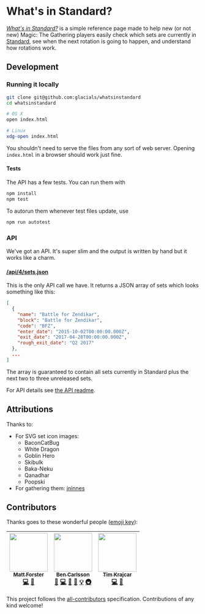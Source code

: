 # What's in Standard?
*[What's in Standard?][0]* is a simple reference page made to help new (or not new) Magic: The Gathering players easily
check which sets are currently in [Standard][1], see when the next rotation is going to happen, and understand how
rotations work.

## Development

### Running it locally
```bash
git clone git@github.com:glacials/whatsinstandard
cd whatsinstandard

# OS X
open index.html

# Linux
xdg-open index.html
```

You shouldn't need to serve the files from any sort of web server. Opening `index.html` in a browser should work just
fine.

#### Tests
The API has a few tests. You can run them with

```bash
npm install
npm test
```

To autorun them whenever test files update, use

```bash
npm run autotest
```

### API
We've got an API. It's super slim and the output is written by hand but it works like a charm.

#### [/api/4/sets.json][5]

This is the only API call we have. It returns a JSON array of sets which looks something like this:

```json
[
  {
    "name": "Battle for Zendikar",
    "block": "Battle for Zendikar",
    "code": "BFZ",
    "enter_date": "2015-10-02T00:00:00.000Z",
    "exit_date": "2017-04-28T00:00:00.000Z",
    "rough_exit_date": "Q2 2017"
  },
  ...
]
```

The array is guaranteed to contain all sets currently in Standard plus the next two to three unreleased sets.

For API details see [the API readme][6].

## Attributions
Thanks to:

* For SVG set icon images:
  * BaconCatBug
  * White Dragon
  * Goblin Hero
  * Skibulk
  * Baka-Neku
  * Qanadhar
  * Poopski
* For gathering them: [jninnes][7]

[0]: http://whatsinstandard.com/
[1]: http://magic.wizards.com/en/content/standard-formats-magic-gathering 
[2]: http://mtgimage.com/
[3]: http://gatherer.wizards.com/Handlers/Image.ashx?type=symbol&set=RTR&size=large&rarity=C
[4]: https://github.com/bower/bower
[5]: http://whatsinstandard.com/api/4/sets.json
[6]: https://github.com/glacials/whatsinstandard/blob/gh-pages/api
[7]: https://github.com/jninnes/mtgicons

## Contributors

Thanks goes to these wonderful people ([emoji key](https://github.com/kentcdodds/all-contributors#emoji-key)):

<!-- ALL-CONTRIBUTORS-LIST:START - Do not remove or modify this section -->
| [<img src="https://avatars2.githubusercontent.com/u/3375444?v=3" width="100px;"/><br /><sub>Matt Forster</sub>](http://mattforster.ca)<br />[💻](https://github.com/glacials/whatsinstandard/commits?author=forstermatth "Code") [📖](https://github.com/glacials/whatsinstandard/commits?author=forstermatth "Documentation") | [<img src="https://avatars0.githubusercontent.com/u/438911?v=3" width="100px;"/><br /><sub>Ben Carlsson</sub>](https://github.com/glacials)<br />[💬](#question-glacials "Answering Questions") [💻](https://github.com/glacials/whatsinstandard/commits?author=glacials "Code") [🎨](#design-glacials "Design") [📖](https://github.com/glacials/whatsinstandard/commits?author=glacials "Documentation") [💡](#example-glacials "Examples") [🚇](#infra-glacials "Infrastructure (Hosting, Build-Tools, etc)") | [<img src="https://avatars1.githubusercontent.com/u/621861?v=3" width="100px;"/><br /><sub>Tim Krajcar</sub>](http://www.twitter.com/TimKrajcar)<br />[💻](https://github.com/glacials/whatsinstandard/commits?author=tkrajcar "Code") [📖](https://github.com/glacials/whatsinstandard/commits?author=tkrajcar "Documentation") |
| :---: | :---: | :---: |
<!-- ALL-CONTRIBUTORS-LIST:END -->

This project follows the [all-contributors](https://github.com/kentcdodds/all-contributors) specification. Contributions of any kind welcome!
